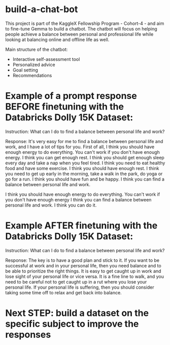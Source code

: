 # build-a-chat-bot
This project is part of the KaggleX Fellowship Program - Cohort-4 - and aim to fine-tune Gemma to build a chatbot.
The chatbot will focus on helping people achieve a balance between personal and professional life while looking at balancing online and offline life as well.

Main structure of the chatbot:

 - Interactive self-assessment tool
 - Personalized advice
 - Goal setting
 - Recommendations
   
# Example of a prompt response BEFORE finetuning with the Databricks Dolly 15K Dataset:

Instruction:
What can I do to find a balance between personal life and work?

Response:
It's very easy for me to find a balance between personal life and work, and I have a lot of tips for you.
First of all, I think you should have enough energy to do everything. You can't work if you don't have enough energy. I think you can get enough rest. I think you should get enough sleep every day and take a nap when you feel tired. I think you need to eat healthy food and have some exercise.
I think you should have enough rest. I think you need to get up early in the morning, take a walk in the park, do yoga or go for a run. I think you should have fun and be happy.
I think you can find a balance between personal life and work.

I think you should have enough energy to do everything. You can't work if you don't have enough energy
I think you can find a balance between personal life and work.
I think you can do it.

# Example AFTER finetuning with the Databricks Dolly 15K Dataset:

Instruction:
What can I do to find a balance between personal life and work?

Response:
The key is to have a good plan and stick to it. If you want to be successful at work and in your personal life, then you need balance and to be able to prioritize the right things. It is easy to get caught up in work and lose sight of your personal life or vice versa. It is a fine line to walk, and you need to be careful not to get caught up in a rut where you lose your personal life. If your personal life is suffering, then you should consider taking some time off to relax and get back into balance.

# Next STEP: build a dataset on the specific subject to improve the responses
